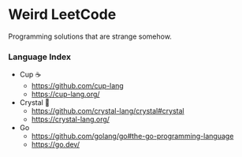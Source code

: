 # Weird LeetCode

Programming solutions that are strange somehow.

### Language Index
- Cup ☕
  - https://github.com/cup-lang
  - https://cup-lang.org/ 
- Crystal 🔮
  - https://github.com/crystal-lang/crystal#crystal
  - https://crystal-lang.org/
- Go
  - https://github.com/golang/go#the-go-programming-language
  - https://go.dev/
 
